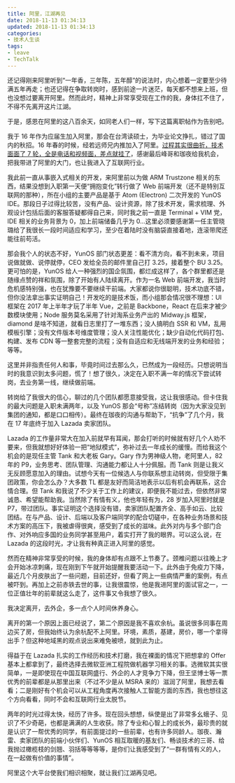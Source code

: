 ```yaml
---
title: 阿里，江湖再见
date: 2018-11-13 01:34:13
updated: 2018-11-13 01:34:13
categories:
- 技术人生谈
tags:
- leave
- TechTalk
---
```




还记得刚来阿里听到“一年香，三年陈，五年醇”的说法时，内心想着一定要至少待满五年再走；也还记得在争取转岗时，感到前途一片迷茫，每天都不想来上班，但也没想过要离开阿里。然而此时，精神上非常享受现在工作的我，身体扛不住了，不得不先离开这片江湖。

于是，感恩在阿里的这八百余天，如同老人们一样，写下这篇离职帖作为告别吧。
<!-- more -->


我于 16 年作为应届生加入阿里，那会在台湾读硕士，为毕业论文挣扎，错过了国内的秋招。16 年春的时候，经若远师兄内推加入了阿里。[过程其实很曲折，技术面面了 7 轮，全是电话和视频面，差点就挂了](https://joouis.com/2018/interviews-for-the-offer-of-alibaba/)，感谢最后峰哥和珈夜给我机会，把我带进了阿里的大门，也让我进入了互联网行业。

我此前一直从事嵌入式相关的开发，来阿里前以为做 ARM Trustzone 相关的东西，结果没想到入职第一天便“拥抱变化”转行做了 Web 前端开发（还不是特别互联网的那种），所在小组的主要产品是基于 Atom (Electron) 二次开发的 YunOS IDE。那段日子过得比较苦，没有产品、设计资源，除了技术开发，需求梳理、外观设计包括后面的客服答疑都得自己来，同时我之前一直是 Terminal + VIM 党，IDE 相关的业务背景为 0，加上前端储备几乎为 0...这里必须要感谢第一任主管晓璐给了我很长一段时间适应和学习，至少在着陆时没有脑袋直接着地，连滚带爬还能往前苟活。

那会我个人的状态不好，YunOS 部门状态更差：看不清方向，看不到未来，项目说做就做、说停就停，CEO 发给全员的邮件里自己打 3.25，接着整个 BU 3.25。更可怕的是，YunOS 给人一种强烈的国企氛围，都烂成这样了，各个群里都还是随缘点赞的祥和氛围，除了开始有人陆续离开。作为一名 Web 前端开发，我当时危机感特别强，也在犹豫要不要继续干前端。大家都说你很聪明，技术功底不错，但你没法拿出事实证明自己！开发吃的是技术饭，而小组那会情况很不理想：UI 框架在 2017 年上半年才玩了半年 Vue，之前是 Backbone，React 在后来才被少数模块使用；Node 服务莫名采用了针对淘系业务产出的 Midway.js 框架，diamond 是啥不知道，就看日志里打了一堆东西；没人搞明白 SSR 和 VM，乱用模板引擎；没有文件版本号维度管理；没人关注性能优化；缺少自动化代码打包、构建、发布 CDN 等一整套完整的流程；没有自适应和无线端开发的业务和经验；等等。

这里并非指责任何人和事，毕竟时间过去那么久，已然成为一段经历。只想说明当时的我意识到太多问题，慌了！想了很久，决定在入职不满一年的情况下尝试转岗，去业务第一线，继续做前端。

转岗给了我很大的信心，聊过的几个团队都愿意接受我，这让我很感动。但卡住我的最大问题是入职未满两年，以及 YunOS 那会“号称”冻结转岗（因为大家没见到集团的通知，都是口口相传）。最终在珈夜的沟通与帮助下，“抗争”了几个月，我在 17 年底终于加入 Lazada 卖家团队。

Lazada 的工作量非常大在加入前就早有耳闻，那会打听的时候就有好几个人劝不要来，但我就想好好体验一把“地狱模式”，弥补过去一年成长的缓慢。而给我这个机会的是现任主管 Tank 和大老板 Gary。Gary 作为男神级人物，老阿里人，82 年的 P9，业务思考、团队管理、沟通能力都让人十分佩服。而 Tank 则是让我义无反顾愿意加入的理由。试想今天有一位候选人与你联系想主动转岗，但受限于集团政策，你会怎么办？大多数 TL 都是友好而简洁地表示以后有机会再联系，这合情合理。但 Tank 和我说了不少关于工作上的建议，即便我不能过去，但依然非常诚恳、希望能帮助我。当然除了有情有义，他也年轻有为，28 岁加入阿里时就是 P7，带过团队。事实证明这个选择没有错，卖家团队配置齐全、高手如云、比较团结。在与产品、设计、后端以及客户端同学的配合切磋中，在各种业务场景和技术方案的高压下，我被虐得很爽，感受到了成长的滋味。此外对内与多个部门合作、对外响应多国的业务同学甚至用户，着实打开了我的眼界。可以这么说，在 Lazada 的这段时光，才让我有种真正进入阿里的感觉。

然而在精神非常享受的时候，我的身体却有点跟不上节奏了。颈椎问题以往晚上才会开始冰凉刺痛，现在刚到下午就开始提醒我要活动一下。此外由于免疫力下降，最近几个月皮肤出了一些问题，目前还好，但看了网上一些病情严重的案例，有点被吓到。再加上之前赤铁去世的事，让我很震惊，他是我进阿里的面试官之一，一位正值壮年的前辈就这么走了，这件事又令我想了很久。

我决定离开，去外企，多一点个人时间休养身心。

离开的第一个原因上面已经说了，第二个原因是我不喜欢余杭。虽说很多同事在周边买了房，但我始终认为余杭配不上阿里。环境，素质，基建，房价，哪一个拿得出手？但这种地域黑的观点说出来难免被喷，就到此为止。

得益于在 Lazada 扎实的工作经历和技术打磨，我在裸面的情况下把想拿的 Offer 基本上都拿到了，最终选择去微软亚洲工程院做机器学习相关的事。选微软其实很简单，一是即使现在中国互联网盛行、外企的人才竞争力下降，但王坚博士等一票优秀的前辈都是从那里出来（不过不少是从 MSRA 来的）滋润了阿里，我想去看看；二是刚好有个机会可以从工程角度再次接触人工智能方面的东西，我也想往这个方向看看，同时不会和互联网行业太脱节。



两年的时光过得太快，经历了许多。现在回头想想，纵使是出了非常多幺蛾子、见识了不少奇葩，也都是满满的人生收获。除了专业和心智上的成长外，最珍贵的就是认识了一帮优秀的同学，有前面提过的一些前辈，也有许多同龄人。珈夜、瀚雷、卖家团队的前端小伙伴们、YunOS 相互取暖的基友们、畅谈技术的三哥、给我抛过橄榄枝的剑翘、羽括等等等等，是你们让我感受到了“一群有情有义的人，在一起做有价值的事情”。

阿里这个大平台使我们相识相聚，就让我们江湖再见吧。

